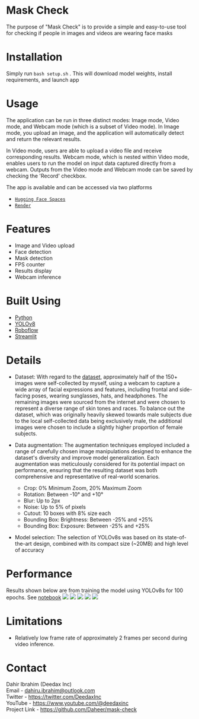 # Mask Check
The purpose of "Mask Check" is to provide a simple and easy-to-use tool for checking if people in images and videos are wearing face masks

# Installation
Simply run 
` bash setup.sh `
. This will download model weights, install requirements, and launch app
# Usage

The application can be run in three distinct modes: Image mode, Video mode, and Webcam mode (which is a subset of Video mode). In Image mode, you upload an image, and the application will automatically detect and return the relevant results. 

In Video mode, users are able to upload a video file and receive corresponding results. Webcam mode, which is nested within Video mode, enables users to run the model on input data captured directly from a webcam. Outputs from the Video mode and Webcam mode can be saved by checking the 'Record' checkbox.

The app is available and can be accessed via two platforms
- [`Hugging Face Spaces`](https://huggingface.co/spaces/deedax/mask-check)
- [`Render`](https://mask-check.onrender.com/)

# Features

- Image and Video upload
- Face detection
- Mask detection
- FPS counter
- Results display
- Webcam inference

# Built Using
- [Python](https://python.org)
- [YOLOv8](https://ultralytics.com/yolov8)
- [Roboflow](https://roboflow.com/)
- [Streamlit](https://streamlit.io/)
    
# Details

- Dataset: With regard to the [dataset](https://universe.roboflow.com/deedaxinc/face-mask-detection-uamjv/browse?queryText=&pageSize=50&startingIndex=0&browseQuery=true), approximately half of the 150+ images were self-collected by myself, using a webcam to capture a wide array of facial expressions and features, including frontal and side-facing poses, wearing sunglasses, hats, and headphones. The remaining images were sourced from the internet and were chosen to represent a diverse range of skin tones and races. To balance out the dataset, which was originally heavily skewed towards male subjects due to the local self-collected data being exclusively male, the additional images were chosen to include a slightly higher proportion of female subjects.

- Data augmentation: The augmentation techniques employed included a range of carefully chosen image manipulations designed to enhance the dataset's diversity and improve model generalization. Each augmentation was meticulously considered for its potential impact on performance, ensuring that the resulting dataset was both comprehensive and representative of real-world scenarios.

    - Crop: 0% Minimum Zoom, 20% Maximum Zoom
    - Rotation: Between -10° and +10°
    - Blur: Up to 2px
    - Noise: Up to 5% of pixels
    - Cutout: 10 boxes with 8% size each
    - Bounding Box: Brightness: Between -25% and +25%
    - Bounding Box: Exposure: Between -25% and +25%

- Model selection: The selection of YOLOv8s was based on its state-of-the-art design, combined with its compact size (~20MB) and high level of accuracy

# Performance

Results shown below are from training the model using YOLOv8s for 100 epochs. See [notebook](training_mask_check.ipynb)
![](images/confusion_matrix.png)
![](images/labels.jpg)
![](images/labels_correlogram.jpg)
![](images/PR_curve.png)
![](images/results.png)

# Limitations

- Relatively low frame rate of approximately 2 frames per second during video inference.

# Contact

Dahir Ibrahim (Deedax Inc) <br>
Email - dahiru.ibrahim@outlook.com <br>
Twitter - https://twitter.com/DeedaxInc <br>
YouTube - https://www.youtube.com/@deedaxinc <br>
Project Link - https://github.com/Daheer/mask-check

